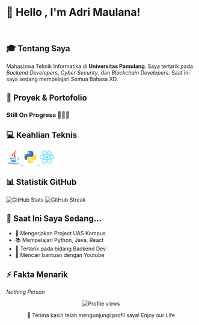 # 👋 Hello <coders>, I'm Adri Maulana!
<div align="center">
  <img src= "">
</div>

## 🎓 Tentang Saya
Mahasiswa Teknik Informatika di **Universitas Pamulang**. Saya tertarik pada _Backend Developers_, _Cyber Security_, dan _Blockchain Developers_. Saat ini saya sedang mempelajari Semua Bahasa XD.
<div align="center">

</div>

## 🚀 Proyek & Portofolio
  ### Still On Progress 🚀🚀🚀

## 💻 Keahlian Teknis
<div align="justify">
<p>
   <a href="https://www.java.com/">
    <img src="https://raw.githubusercontent.com/devicons/devicon/master/icons/java/java-original.svg" alt="Java" width="40" height="40"/>
  </a>
   <a href="https://www.python.org/">
    <img src="https://raw.githubusercontent.com/devicons/devicon/master/icons/python/python-original.svg" alt="Python" width="40" height="40"/>
  </a>
   <a href="https://reactjs.org/">
    <img src="https://raw.githubusercontent.com/devicons/devicon/master/icons/react/react-original.svg" alt="React" width="40" height="40"/>
  </a>
</p>
</div>

## 📊 Statistik GitHub
<div align="justify">
  <img src="https://github-readme-stats.vercel.app/api?username=username-anda&show_icons=true&theme=radical" alt="GitHub Stats" />
  <img src="https://github-readme-streak-stats.herokuapp.com/?user=username-anda&theme=radical" alt="GitHub Streak" />
</div>


## 🌱 Saat Ini Saya Sedang...

- 🔭 Mengerjakan Project UAS Kampus
- 📚 Mempelajari Python, Java, React
- 👯 Tertarik pada bidang Backend Dev
- 🤔 Mencari bantuan dengan Youtube

## ⚡ Fakta Menarik

_Nothing Person_


<div align="center">
  <img src="https://komarev.com/ghpvc/?username=username-anda&color=blueviolet" alt="Profile views" />
  <p>💖 Terima kasih telah mengunjungi profil saya! Enjoy our Life <p>
</div>
